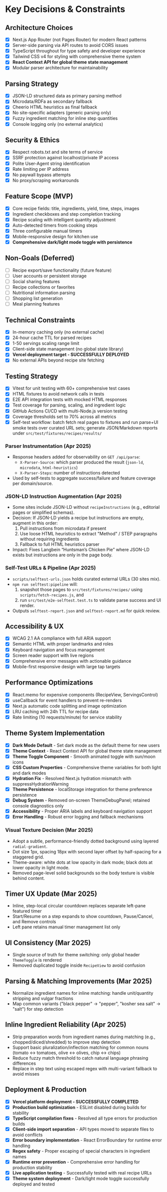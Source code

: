 # Key Decisions & Constraints

## Architecture Choices
- [x] Next.js App Router (not Pages Router) for modern React patterns
- [x] Server-side parsing via API routes to avoid CORS issues
- [x] TypeScript throughout for type safety and developer experience
- [x] Tailwind CSS v4 for styling with comprehensive theme system
- [x] **React Context API for global theme state management**
- [x] Modular parser architecture for maintainability

## Parsing Strategy
- [x] JSON-LD structured data as primary parsing method
- [x] Microdata/RDFa as secondary fallback
- [x] Cheerio HTML heuristics as final fallback
- [x] No site-specific adapters (generic parsing only)
- [x] Fuzzy ingredient matching for inline step quantities
- [x] Console logging only (no external analytics)

## Security & Ethics
- [x] Respect robots.txt and site terms of service
- [x] SSRF protection against localhost/private IP access
- [x] Polite User-Agent string identification
- [x] Rate limiting per IP address
- [x] No paywall bypass attempts
- [x] No proxy/scraping workarounds

## Feature Scope (MVP)
- [x] Core recipe fields: title, ingredients, yield, time, steps, images
- [x] Ingredient checkboxes and step completion tracking
- [x] Recipe scaling with intelligent quantity adjustment
- [x] Auto-detected timers from cooking steps
- [x] Three configurable manual timers
- [x] Mobile-responsive design for kitchen use
- [x] **Comprehensive dark/light mode toggle with persistence**

## Non-Goals (Deferred)
- [ ] Recipe export/save functionality (future feature)
- [ ] User accounts or persistent storage
- [ ] Social sharing features
- [ ] Recipe collections or favorites
- [ ] Nutritional information parsing
- [ ] Shopping list generation
- [ ] Meal planning features

## Technical Constraints
- [x] In-memory caching only (no external cache)
- [x] 24-hour cache TTL for parsed recipes
- [x] 1-50 servings scaling range limit
- [x] Client-side state management (no global state library)
- [x] **Vercel deployment target - SUCCESSFULLY DEPLOYED**
- [x] No external APIs beyond recipe site fetching

## Testing Strategy
- [x] Vitest for unit testing with 60+ comprehensive test cases
- [x] HTML fixtures to avoid network calls in tests
- [x] E2E API integration tests with mocked HTML responses
- [x] Test coverage for parsing, scaling, and ingredient logic
- [x] GitHub Actions CI/CD with multi-Node.js version testing
- [x] Coverage thresholds set to 70% across all metrics
 - [x] Self-test workflow: batch fetch real pages to fixtures and run parse+UI smoke tests over curated URL sets; generate JSON/Markdown reports under `src/test/fixtures/recipes/results/`

### Parser Instrumentation (Apr 2025)
- Response headers added for observability on `GET /api/parse`:
  - `X-Parser-Source`: which parser produced the result (`json-ld`, `microdata`, `html-heuristics`)
  - `X-Parser-Steps`: number of instructions detected
- Used by self-tests to aggregate success/failure and feature coverage per domain/source.

### JSON-LD Instruction Augmentation (Apr 2025)
- Some sites include JSON-LD without `recipeInstructions` (e.g., editorial pages or simplified schemas).
- Decision: If JSON-LD yields a recipe but instructions are empty, augment in this order:
  1) Pull instructions from microdata if present
  2) Use loose HTML heuristics to extract "Method" / STEP paragraphs without requiring ingredients
  3) Fallback to full HTML heuristics parser
- Impact: Fixes Langbein “Huntsman’s Chicken Pie” where JSON-LD exists but instructions are only in the page body.

### Self-Test URLs & Pipeline (Apr 2025)
- `scripts/selftest-urls.json` holds curated external URLs (30 sites mix).
- `npm run selftest:pipeline` will:
  1) snapshot those pages to `src/test/fixtures/recipes/` using `scripts/fetch-recipes.js`, and
  2) run `src/test/e2e-selftest.test.ts` to validate parse success and UI render.
- Outputs `selftest-report.json` and `selftest-report.md` for quick review.

## Accessibility & UX
- [x] WCAG 2.1 AA compliance with full ARIA support
- [x] Semantic HTML with proper landmarks and roles
- [x] Keyboard navigation and focus management
- [x] Screen reader support with live regions
- [x] Comprehensive error messages with actionable guidance
- [x] Mobile-first responsive design with large tap targets

## Performance Optimizations
- [x] React.memo for expensive components (RecipeView, ServingsControl)
- [x] useCallback for event handlers to prevent re-renders
- [x] Next.js automatic code splitting and image optimization
- [x] LRU caching with 24h TTL for recipe data
- [x] Rate limiting (10 requests/minute) for service stability

## Theme System Implementation
- [x] **Dark Mode Default** - Set dark mode as the default theme for new users
- [x] **Theme Context** - React Context API for global theme state management
- [x] **Theme Toggle Component** - Smooth animated toggle with sun/moon icons
- [x] **CSS Custom Properties** - Comprehensive theme variables for both light and dark modes
- [x] **Hydration Fix** - Resolved Next.js hydration mismatch with suppressHydrationWarning
- [x] **Theme Persistence** - localStorage integration for theme preference persistence
- [x] **Debug System** - Removed on-screen ThemeDebugPanel; retained console diagnostics only
- [x] **Accessibility** - Proper ARIA labels and keyboard navigation support
- [x] **Error Handling** - Robust error logging and fallback mechanisms

### Visual Texture Decision (Mar 2025)
- Adopt a subtle, performance-friendly dotted background using layered `radial-gradient`.
- Dot size 1px, spacing 18px with second layer offset by half-spacing for a staggered grid.
- Theme-aware: white dots at low opacity in dark mode; black dots at lower opacity in light mode.
- Removed page-level solid backgrounds so the body texture is visible behind content.

## Timer UX Update (Mar 2025)
- Inline, step-local circular countdown replaces separate left-pane featured timer
- Start/Resume on a step expands to show countdown, Pause/Cancel, and Remove controls
- Left pane retains manual timer management list only

## UI Consistency (Mar 2025)
- Single source of truth for theme switching: only global header `ThemeToggle` is rendered
- Removed duplicated toggle inside `RecipeView` to avoid confusion

## Parsing & Matching Improvements (Mar 2025)
- Normalize ingredient names for inline matching: handle unit/quantity stripping and vulgar fractions
- Map common variants ("black pepper" → "pepper", "kosher sea salt" → "salt") for step detection

## Inline Ingredient Reliability (Apr 2025)
- Strip preparation words from ingredient names during matching (e.g., chopped/diced/shredded) to improve step detection
- Support basic pluralization/inflection matching for common nouns (tomato ↔ tomatoes, olive ↔ olives, chip ↔ chips)
- Reduce fuzzy match threshold to catch natural language phrasing differences
- Replace in step text using escaped regex with multi-variant fallback to avoid misses

## Deployment & Production
- [x] **Vercel platform deployment - SUCCESSFULLY COMPLETED**
- [x] **Production build optimization** - ESLint disabled during builds for stability
- [x] **TypeScript compilation fixes** - Resolved all type errors for production builds
- [x] **Client-side import separation** - API types moved to separate files to avoid conflicts
- [x] **Error boundary implementation** - React ErrorBoundary for runtime error handling
- [x] **Regex safety** - Proper escaping of special characters in ingredient names
- [x] **Runtime error prevention** - Comprehensive error handling for production stability
- [x] **Live application testing** - Successfully tested with real recipe URLs
- [x] **Theme system deployment** - Dark/light mode toggle successfully deployed and tested
